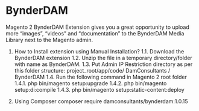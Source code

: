 # BynderDAM
Magento 2 BynderDAM Extension gives you a great opportunity to upload more “images”, “videos” and “documentation” to the BynderDAM Media Library next to the Magento admin.

1) How to Install extension using Manual Installation?
  1.1. Download the BynderDAM extension
  1.2. Unzip the file in a temporary directory/folder with name as BynderDAM.
  1.3. Put Admin IP Restriction directory as per this folder structure: project_root/app/code/ DamConsultants / BynderDAM
  1.4. Run the following command in Magento 2 root folder
    1.4.1. php bin/magento setup:upgrade
    1.4.2. php bin/magento setup:di:compile
    1.4.3. php bin/magento setup:static-content:deploy
    
2) Using Composer
      composer require damconsultants/bynderdam:1.0.15
